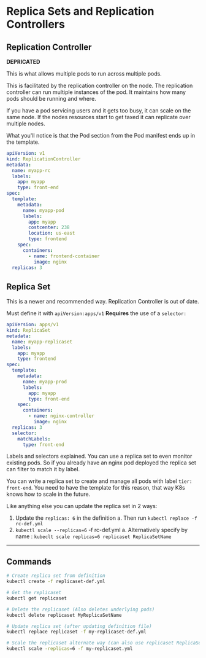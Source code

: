 # Replica Sets and Replication Controllers

## Replication Controller

**DEPRICATED**

This is what allows multiple pods to run across multiple pods.

This is facilitated by the replication controller on the node.
The replication controller can run multiple instances of the pod.
It maintains how many pods should be running and where.

If you have a pod servicing users and it gets too busy, it can scale on the same node.
If the nodes resources start to get taxed it can replicate over multiple nodes.

What you'll notice is that the Pod section from the Pod manifest ends up in the template.

```yaml
apiVersion: v1
kind: ReplicationController
metadata: 
  name: myapp-rc
  labels:
    app: myapp
    type: front-end
spec:
  template:
    metadata:
      name: myapp-pod
      labels:
        app: myapp
        costcenter: 238
        location: us-east
        type: frontend
    spec:
      containers:
        - name: frontend-container
          image: nginx
  replicas: 3
```

## Replica Set

This is a newer and recommended way.  Replication Controller is out of date.

Must define it with `apiVersion:apps/v1`
**Requires** the use of a `selector:`

```yaml
apiVersion: apps/v1
kind: ReplicaSet
metadata:
  name: myapp-replicaset
  labels:
    app: myapp
    type: frontend
spec:
  template:
    metadata:
      name: myapp-prod
      labels:
        app: myapp
        type: front-end
    spec:
      containers:
        - name: nginx-controller
          image: nginx
  replicas: 3
  selector: 
    matchLabels:
      type: front-end
```

Labels and selectors explained.  You can use a replica set to even monitor existing pods.
So if you already have an nginx pod deployed the replica set can filter to match it by label.

You can write a replica set to create and manage all pods with label `tier: front-end`.
You need to have the template for this reason, that way K8s knows how to scale in the future.

Like anything else you can update the replica set in 2 ways:

1. Update the `replicas: 6` in the definition 
  a. Then run `kubectl replace -f rc-def.yml`
2. `kubectl scale --replicas=6` -f rc-def.yml
  a. Alternatively specify by name : `kubeclt scale replicas=6 replicaset ReplicaSetName`

---

## Commands

```bash
# Create replica set from definition
kubectl create -f replicaset-def.yml

# Get the replicaset
kubectl get replicaset

# Delete the replicaset (Also deletes underlying pods)
kubectl delete replicaset MyReplicaSetName

# Update replica set (after updating definition file)
kubectl replace replicaset -f my-replicaset-def.yml

# Scale the replicaset alternate way (can also use replicaset ReplicaSetName)
kubectl scale -replicas=6 -f my-replicaset.yml
```
